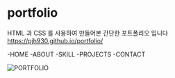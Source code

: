 # portfolio
HTML 과 CSS 를 사용하여 만들어본 간단한 포트폴리오 입니다
https://pjh930.github.io/portfolio/

-HOME
-ABOUT
-SKILL
-PROJECTS
-CONTACT


![PORTFOLIO](https://github.com/PJH930/portfolio/assets/117810524/d2471216-4ffd-424e-a136-e5b08cafd550)
